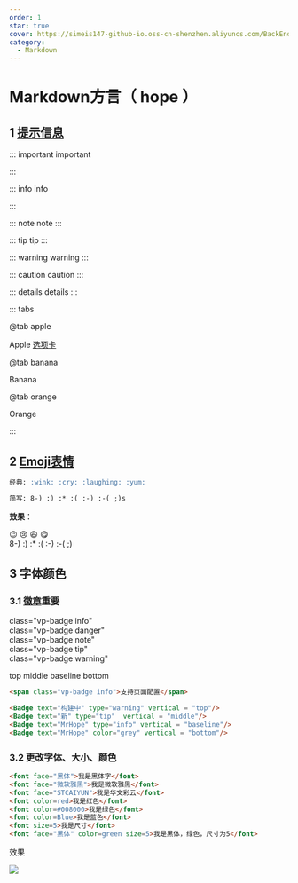 ```yaml
---
order: 1
star: true
cover: https://simeis147-github-io.oss-cn-shenzhen.aliyuncs.com/BackEnd/SpringCloud/20230627144902.png
category: 
  - Markdown
---
```


# Markdown方言（ hope ）

## 1 [提示信息](https://theme-hope.vuejs.press/zh/guide/markdown/stylize/hint.html)

::: important important

:::

::: info info
  
:::

::: note note
:::

::: tip tip
:::

::: warning warning
:::

::: caution caution
:::

::: details details
:::

::: tabs

@tab apple

Apple [选项卡](https://theme-hope.vuejs.press/zh/guide/markdown/content/tabs.html)

@tab banana

Banana

@tab orange

Orange

:::

## 2 [Emoji表情](https://www.webfx.com/tools/emoji-cheat-sheet/)

```md
经典: :wink: :cry: :laughing: :yum:

简写: 8-) :) :* :( :-) :-( ;)s
```

**效果**：

:wink: :cry: :laughing: :yum:  
8-) :) :* :( :-) :-( ;)

## 3 字体颜色

### 3.1 [徽章](https://plugin-components.vuejs.press/zh/guide/utilities/badge.html)<span class="vp-badge danger">重要</span>

<span class="vp-badge info">class="vp-badge info"</span>  
<span class="vp-badge danger">class="vp-badge danger"</span>  
<span class="vp-badge note">class="vp-badge note"</span>  
<span class="vp-badge tip">class="vp-badge tip"</span>  
<span class="vp-badge warning">class="vp-badge warning"</span>

top<Badge text="构建中" type="warning" vertical = "top"/> middle<Badge text="新" type="tip"  vertical = "middle"/> baseline<Badge text="MrHope" type="info" vertical = "baseline"/> bottom<Badge text="MrHope" color="grey" vertical = "bottom"/>

```md
<span class="vp-badge info">支持页面配置</span>

<Badge text="构建中" type="warning" vertical = "top"/> 
<Badge text="新" type="tip"  vertical = "middle"/> 
<Badge text="MrHope" type="info" vertical = "baseline"/>
<Badge text="MrHope" color="grey" vertical = "bottom"/>
```

### 3.2 更改字体、大小、颜色

```html
<font face="黑体">我是黑体字</font>
<font face="微软雅黑">我是微软雅黑</font>
<font face="STCAIYUN">我是华文彩云</font>
<font color=red>我是红色</font>
<font color=#008000>我是绿色</font>
<font color=Blue>我是蓝色</font>
<font size=5>我是尺寸</font>
<font face="黑体" color=green size=5>我是黑体，绿色，尺寸为5</font>
```

效果

![ ](https://simeis147-github-io.oss-cn-shenzhen.aliyuncs.com/BackEnd/SpringCloud/20230719202045.png)
